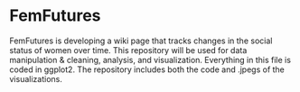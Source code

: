 # FemFutures
FemFutures is developing a wiki page that tracks changes in the social status of women over time. This repository will be used for data manipulation &amp; cleaning, analysis, and visualization. Everything in this file is coded in ggplot2. The repository includes both the code and .jpegs of the visualizations.
